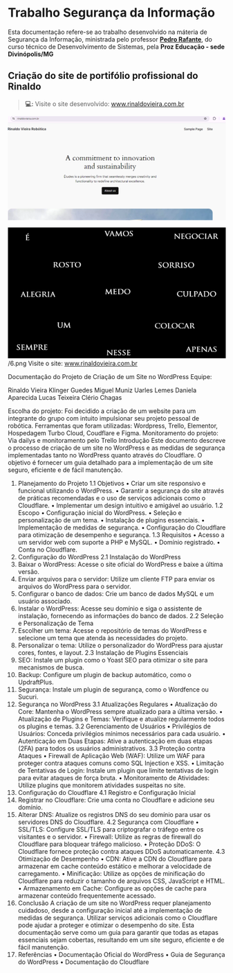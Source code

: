 # Trabalho Segurança da Informação

Esta documentação refere-se ao trabalho desenvolvido na máteria de Segurança da Informação, ministrada pelo professor [**Pedro Rafante**](https://github.com/pedrorafante), do curso técnico de Desenvolvimento de Sistemas, pela **Proz Educação - sede Divinópolis/MG**

## Criação do site de portifólio profissional do Rinaldo


> **💻:** Visite o site desenvolvido: www.rinaldovieira.com.br

![Pagina Inicial!](/Captura%20de%20tela%202024-07-01%20194418.png "Home")


![Outra Imagem!](/6.png "Home")
/6.png
Visite o site: www.rinaldovieira.com.br

Documentação do Projeto de Criação de um Site no WordPress
Equipe:
 
Rinaldo Vieira
Klinger Guedes
Miguel Muniz
Uarles Lemes
Daniela Aparecida
Lucas Teixeira
Clério Chagas
 
Escolha do projeto:
Foi decidido a criação de um website para um integrante do grupo com intuito impulsionar seu projeto pessoal de robótica.
Ferramentas que foram utilizadas:
Wordpress, Trello, Elementor, Hospedagem Turbo Cloud, Coudflare e Figma.
Monitoramento do projeto:
Via dailys e monitoramento pelo Trello
Introdução
Este documento descreve o processo de criação de um site no WordPress e as medidas de segurança implementadas tanto no WordPress quanto através do Cloudflare. O objetivo é fornecer um guia detalhado para a implementação de um site seguro, eficiente e de fácil manutenção.
1. Planejamento do Projeto
1.1 Objetivos
•	Criar um site responsivo e funcional utilizando o WordPress.
•	Garantir a segurança do site através de práticas recomendadas e o uso de serviços adicionais como o Cloudflare.
•	Implementar um design intuitivo e amigável ao usuário.
1.2 Escopo
•	Configuração inicial do WordPress.
•	Seleção e personalização de um tema.
•	Instalação de plugins essenciais.
•	Implementação de medidas de segurança.
•	Configuração do Cloudflare para otimização de desempenho e segurança.
1.3 Requisitos
•	Acesso a um servidor web com suporte a PHP e MySQL.
•	Domínio registrado.
•	Conta no Cloudflare.
2. Configuração do WordPress
2.1 Instalação do WordPress
1.	Baixar o WordPress: Acesse o site oficial do WordPress e baixe a última versão.
2.	Enviar arquivos para o servidor: Utilize um cliente FTP para enviar os arquivos do WordPress para o servidor.
3.	Configurar o banco de dados: Crie um banco de dados MySQL e um usuário associado.
4.	Instalar o WordPress: Acesse seu domínio e siga o assistente de instalação, fornecendo as informações do banco de dados.
2.2 Seleção e Personalização de Tema
1.	Escolher um tema: Acesse o repositório de temas do WordPress e selecione um tema que atenda às necessidades do projeto.
2.	Personalizar o tema: Utilize o personalizador do WordPress para ajustar cores, fontes, e layout.
2.3 Instalação de Plugins Essenciais
1.	SEO: Instale um plugin como o Yoast SEO para otimizar o site para mecanismos de busca.
2.	Backup: Configure um plugin de backup automático, como o UpdraftPlus.
3.	Segurança: Instale um plugin de segurança, como o Wordfence ou Sucuri.
3. Segurança no WordPress
3.1 Atualizações Regulares
•	Atualização do Core: Mantenha o WordPress sempre atualizado para a última versão.
•	Atualização de Plugins e Temas: Verifique e atualize regularmente todos os plugins e temas.
3.2 Gerenciamento de Usuários
•	Privilégios de Usuários: Conceda privilégios mínimos necessários para cada usuário.
•	Autenticação em Duas Etapas: Ative a autenticação em duas etapas (2FA) para todos os usuários administrativos.
3.3 Proteção contra Ataques
•	Firewall de Aplicação Web (WAF): Utilize um WAF para proteger contra ataques comuns como SQL Injection e XSS.
•	Limitação de Tentativas de Login: Instale um plugin que limite tentativas de login para evitar ataques de força bruta.
•	Monitoramento de Atividades: Utilize plugins que monitorem atividades suspeitas no site.
4. Configuração do Cloudflare
4.1 Registro e Configuração Inicial
1.	Registrar no Cloudflare: Crie uma conta no Cloudflare e adicione seu domínio.
2.	Alterar DNS: Atualize os registros DNS do seu domínio para usar os servidores DNS do Cloudflare.
4.2 Segurança com Cloudflare
•	SSL/TLS: Configure SSL/TLS para criptografar o tráfego entre os visitantes e o servidor.
•	Firewall: Utilize as regras de firewall do Cloudflare para bloquear tráfego malicioso.
•	Proteção DDoS: O Cloudflare fornece proteção contra ataques DDoS automaticamente.
4.3 Otimização de Desempenho
•	CDN: Ative a CDN do Cloudflare para armazenar em cache conteúdo estático e melhorar a velocidade de carregamento.
•	Minificação: Utilize as opções de minificação do Cloudflare para reduzir o tamanho de arquivos CSS, JavaScript e HTML.
•	Armazenamento em Cache: Configure as opções de cache para armazenar conteúdo frequentemente acessado.
5. Conclusão
A criação de um site no WordPress requer planejamento cuidadoso, desde a configuração inicial até a implementação de medidas de segurança. Utilizar serviços adicionais como o Cloudflare pode ajudar a proteger e otimizar o desempenho do site. Esta documentação serve como um guia para garantir que todas as etapas essenciais sejam cobertas, resultando em um site seguro, eficiente e de fácil manutenção.
6. Referências
•	Documentação Oficial do WordPress
•	Guia de Segurança do WordPress
•	Documentação do Cloudflare
